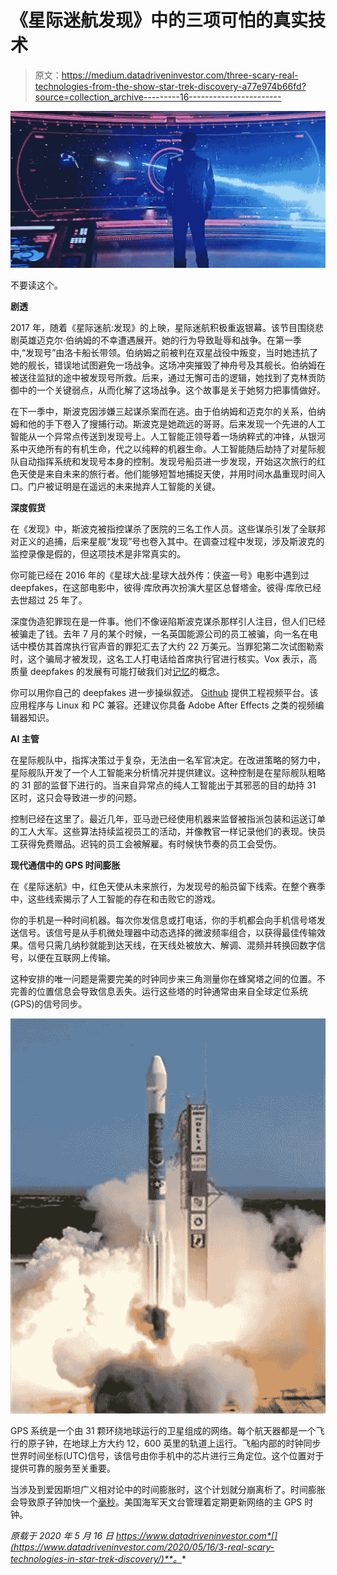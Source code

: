 # 《星际迷航发现》中的三项可怕的真实技术

> 原文：<https://medium.datadriveninvestor.com/three-scary-real-technologies-from-the-show-star-trek-discovery-a77e974b66fd?source=collection_archive---------16----------------------->

![](img/0c021c950e605c5e6f5a97880c10470d.png)

不要读这个。

**剧透**

2017 年，随着《星际迷航:发现》的上映，星际迷航积极重返银幕。该节目围绕悲剧英雄迈克尔·伯纳姆的不幸遭遇展开。她的行为导致耻辱和战争。在第一季中,“发现号”由洛卡船长带领。伯纳姆之前被判在双星战役中叛变，当时她违抗了她的舰长，错误地试图避免一场战争。这场冲突摧毁了神舟号及其舰长。伯纳姆在被送往监狱的途中被发现号所救。后来，通过无懈可击的逻辑，她找到了克林贡防御中的一个关键弱点，从而化解了这场战争。这个故事是关于她努力把事情做好。

在下一季中，斯波克因涉嫌三起谋杀案而在逃。由于伯纳姆和迈克尔的关系，伯纳姆和他的手下卷入了搜捕行动。斯波克是她疏远的哥哥。后来发现一个先进的人工智能从一个异常点传送到发现号上。人工智能正领导着一场纳粹式的冲锋，从银河系中灭绝所有的有机生命，代之以纯粹的机器生命。人工智能随后劫持了对星际舰队自动指挥系统和发现号本身的控制。发现号船员进一步发现，开始这次旅行的红色天使是来自未来的旅行者。他们能够短暂地捕捉天使，并用时间水晶重现时间入口。门户被证明是在遥远的未来抛弃人工智能的关键。

**深度假货**

在《发现》中，斯波克被指控谋杀了医院的三名工作人员。这些谋杀引发了全联邦对正义的追捕，后来星舰“发现”号也卷入其中。在调查过程中发现，涉及斯波克的监控录像是假的，但这项技术是非常真实的。

你可能已经在 2016 年的《星球大战:星球大战外传：侠盗一号》电影中遇到过 deepfakes，在这部电影中，彼得·库欣再次扮演大星区总督塔金。彼得·库欣已经去世超过 25 年了。

深度伪造犯罪现在是一件事。他们不像诬陷斯波克谋杀那样引人注目，但人们已经被骗走了钱。去年 7 月的某个时候，一名英国能源公司的员工被骗，向一名在电话中模仿其首席执行官声音的罪犯汇去了大约 22 万美元。当罪犯第二次试图勒索时，这个骗局才被发现，这名工人打电话给首席执行官进行核实。Vox 表示，高质量 deepfakes 的发展有可能打破我们对[记忆](https://www.vox.com/science-and-health/2018/4/20/17109764/deepfake-ai-false-memory-psychology-mandela-effect)的概念。

你可以用你自己的 deepfakes 进一步操纵叙述。 [Github](https://github.com/iperov/DeepFaceLab) 提供工程视频平台。该应用程序与 Linux 和 PC 兼容。还建议你具备 Adobe After Effects 之类的视频编辑器知识。

**AI 主管**

在星际舰队中，指挥决策过于复杂，无法由一名军官决定。在改进策略的努力中，星际舰队开发了一个人工智能来分析情况并提供建议。这种控制是在星际舰队粗略的 31 部的监督下进行的。当来自异常点的纯人工智能出于其邪恶的目的劫持 31 区时，这只会导致进一步的问题。

控制已经在这里了。最近几年，亚马逊已经使用机器来监督被指派包装和运送订单的工人大军。这些算法持续监视员工的活动，并像教官一样记录他们的表现。快员工获得免费赠品。迟钝的员工会被解雇。有时候快节奏的员工会受伤。

**现代通信中的 GPS 时间膨胀**

在《星际迷航》中，红色天使从未来旅行，为发现号的船员留下线索。在整个赛季中，这些线索揭示了人工智能的存在和击败它的游戏。

你的手机是一种时间机器。每次你发信息或打电话，你的手机都会向手机信号塔发送信号。该信号是从手机微处理器中动态选择的微波频率组合，以获得最佳传输效果。信号只需几纳秒就能到达天线，在天线处被放大、解调、混频并转换回数字信号，以便在互联网上传输。

这种安排的唯一问题是需要完美的时钟同步来三角测量你在蜂窝塔之间的位置。不完善的位置信息会导致信息丢失。运行这些塔的时钟通常由来自全球定位系统(GPS)的信号同步。

![](img/71be29b26f153db758b3cb73fa701e07.png)

GPS 系统是一个由 31 颗环绕地球运行的卫星组成的网络。每个航天器都是一个飞行的原子钟，在地球上方大约 12，600 英里的轨道上运行。飞船内部的时钟同步世界时间坐标(UTC)信号，该信号由你手机中的芯片进行三角定位。这个位置对于提供可靠的服务至关重要。

当涉及到爱因斯坦广义相对论中的时间膨胀时，这个计划就分崩离析了。时间膨胀会导致原子钟加快一个[毫秒](https://www.e-education.psu.edu/geog862/node/1714)。美国海军天文台管理着定期更新网络的主 GPS 时钟。

*原载于 2020 年 5 月 16 日 https://www.datadriveninvestor.com*[](https://www.datadriveninvestor.com/2020/05/16/3-real-scary-technologies-in-star-trek-discovery/)**。**